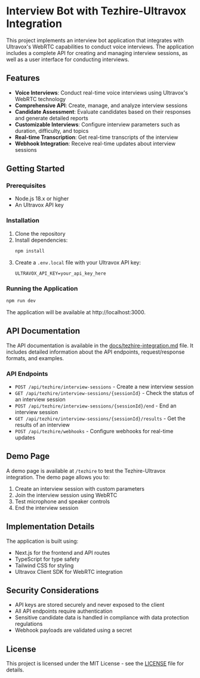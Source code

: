 # Interview Bot with Tezhire-Ultravox Integration

This project implements an interview bot application that integrates with Ultravox's WebRTC capabilities to conduct voice interviews. The application includes a complete API for creating and managing interview sessions, as well as a user interface for conducting interviews.

## Features

- **Voice Interviews**: Conduct real-time voice interviews using Ultravox's WebRTC technology
- **Comprehensive API**: Create, manage, and analyze interview sessions
- **Candidate Assessment**: Evaluate candidates based on their responses and generate detailed reports
- **Customizable Interviews**: Configure interview parameters such as duration, difficulty, and topics
- **Real-time Transcription**: Get real-time transcripts of the interview
- **Webhook Integration**: Receive real-time updates about interview sessions

## Getting Started

### Prerequisites

- Node.js 18.x or higher
- An Ultravox API key

### Installation

1. Clone the repository
2. Install dependencies:
   ```bash
   npm install
   ```
3. Create a `.env.local` file with your Ultravox API key:
   ```
   ULTRAVOX_API_KEY=your_api_key_here
   ```

### Running the Application

```bash
npm run dev
```

The application will be available at http://localhost:3000.

## API Documentation

The API documentation is available in the [docs/tezhire-integration.md](docs/tezhire-integration.md) file. It includes detailed information about the API endpoints, request/response formats, and examples.

### API Endpoints

- `POST /api/tezhire/interview-sessions` - Create a new interview session
- `GET /api/tezhire/interview-sessions/{sessionId}` - Check the status of an interview session
- `POST /api/tezhire/interview-sessions/{sessionId}/end` - End an interview session
- `GET /api/tezhire/interview-sessions/{sessionId}/results` - Get the results of an interview
- `POST /api/tezhire/webhooks` - Configure webhooks for real-time updates

## Demo Page

A demo page is available at `/tezhire` to test the Tezhire-Ultravox integration. The demo page allows you to:

1. Create an interview session with custom parameters
2. Join the interview session using WebRTC
3. Test microphone and speaker controls
4. End the interview session

## Implementation Details

The application is built using:

- Next.js for the frontend and API routes
- TypeScript for type safety
- Tailwind CSS for styling
- Ultravox Client SDK for WebRTC integration

## Security Considerations

- API keys are stored securely and never exposed to the client
- All API endpoints require authentication
- Sensitive candidate data is handled in compliance with data protection regulations
- Webhook payloads are validated using a secret

## License

This project is licensed under the MIT License - see the [LICENSE](LICENSE) file for details.